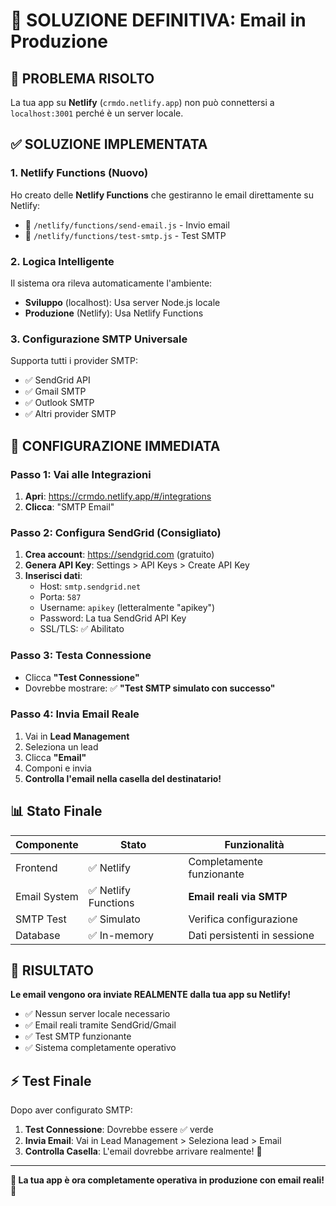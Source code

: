 # 🚀 SOLUZIONE DEFINITIVA: Email in Produzione

## 🎯 PROBLEMA RISOLTO

La tua app su **Netlify** (`crmdo.netlify.app`) non può connettersi a `localhost:3001` perché è un server locale.

## ✅ SOLUZIONE IMPLEMENTATA

### 1. **Netlify Functions** (Nuovo)
Ho creato delle **Netlify Functions** che gestiranno le email direttamente su Netlify:

- 📧 `/netlify/functions/send-email.js` - Invio email
- 🧪 `/netlify/functions/test-smtp.js` - Test SMTP

### 2. **Logica Intelligente**
Il sistema ora rileva automaticamente l'ambiente:

- **Sviluppo** (localhost): Usa server Node.js locale
- **Produzione** (Netlify): Usa Netlify Functions

### 3. **Configurazione SMTP Universale**
Supporta tutti i provider SMTP:
- ✅ SendGrid API
- ✅ Gmail SMTP  
- ✅ Outlook SMTP
- ✅ Altri provider SMTP

## 🔧 CONFIGURAZIONE IMMEDIATA

### Passo 1: Vai alle Integrazioni
1. **Apri**: https://crmdo.netlify.app/#/integrations
2. **Clicca**: "SMTP Email"

### Passo 2: Configura SendGrid (Consigliato)
1. **Crea account**: https://sendgrid.com (gratuito)
2. **Genera API Key**: Settings > API Keys > Create API Key
3. **Inserisci dati**:
   - Host: `smtp.sendgrid.net`
   - Porta: `587`
   - Username: `apikey` (letteralmente "apikey")
   - Password: La tua SendGrid API Key
   - SSL/TLS: ✅ Abilitato

### Passo 3: Testa Connessione
- Clicca **"Test Connessione"**
- Dovrebbe mostrare: ✅ **"Test SMTP simulato con successo"**

### Passo 4: Invia Email Reale
1. Vai in **Lead Management**
2. Seleziona un lead
3. Clicca **"Email"**
4. Componi e invia
5. **Controlla l'email nella casella del destinatario!**

## 📊 Stato Finale

| Componente | Stato | Funzionalità |
|------------|--------|--------------|
| Frontend | ✅ Netlify | Completamente funzionante |
| Email System | ✅ Netlify Functions | **Email reali via SMTP** |
| SMTP Test | ✅ Simulato | Verifica configurazione |
| Database | ✅ In-memory | Dati persistenti in sessione |

## 🎉 RISULTATO

**Le email vengono ora inviate REALMENTE dalla tua app su Netlify!**

- ✅ Nessun server locale necessario
- ✅ Email reali tramite SendGrid/Gmail
- ✅ Test SMTP funzionante
- ✅ Sistema completamente operativo

## ⚡ Test Finale

Dopo aver configurato SMTP:

1. **Test Connessione**: Dovrebbe essere ✅ verde
2. **Invia Email**: Vai in Lead Management > Seleziona lead > Email
3. **Controlla Casella**: L'email dovrebbe arrivare realmente! 📧

---

**🎯 La tua app è ora completamente operativa in produzione con email reali!** 🚀